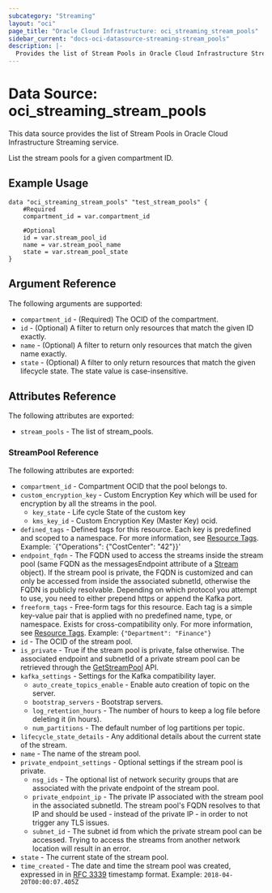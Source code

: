 ```yaml
---
subcategory: "Streaming"
layout: "oci"
page_title: "Oracle Cloud Infrastructure: oci_streaming_stream_pools"
sidebar_current: "docs-oci-datasource-streaming-stream_pools"
description: |-
  Provides the list of Stream Pools in Oracle Cloud Infrastructure Streaming service
---
```


# Data Source: oci_streaming_stream_pools
This data source provides the list of Stream Pools in Oracle Cloud Infrastructure Streaming service.

List the stream pools for a given compartment ID.

## Example Usage

```hcl
data "oci_streaming_stream_pools" "test_stream_pools" {
	#Required
	compartment_id = var.compartment_id

	#Optional
	id = var.stream_pool_id
	name = var.stream_pool_name
	state = var.stream_pool_state
}
```

## Argument Reference

The following arguments are supported:

* `compartment_id` - (Required) The OCID of the compartment.
* `id` - (Optional) A filter to return only resources that match the given ID exactly. 
* `name` - (Optional) A filter to return only resources that match the given name exactly. 
* `state` - (Optional) A filter to only return resources that match the given lifecycle state. The state value is case-insensitive. 


## Attributes Reference

The following attributes are exported:

* `stream_pools` - The list of stream_pools.

### StreamPool Reference

The following attributes are exported:

* `compartment_id` - Compartment OCID that the pool belongs to.
* `custom_encryption_key` - Custom Encryption Key which will be used for encryption by all the streams in the pool.
	* `key_state` - Life cycle State of the custom key
	* `kms_key_id` - Custom Encryption Key (Master Key) ocid.
* `defined_tags` - Defined tags for this resource. Each key is predefined and scoped to a namespace. For more information, see [Resource Tags](https://docs.cloud.oracle.com/iaas/Content/General/Concepts/resourcetags.htm).  Example: `{"Operations": {"CostCenter": "42"}}' 
* `endpoint_fqdn` - The FQDN used to access the streams inside the stream pool (same FQDN as the messagesEndpoint attribute of a [Stream](https://docs.cloud.oracle.com/iaas/api/#/en/streaming/20180418/Stream) object). If the stream pool is private, the FQDN is customized and can only be accessed from inside the associated subnetId, otherwise the FQDN is publicly resolvable. Depending on which protocol you attempt to use, you need to either prepend https or append the Kafka port. 
* `freeform_tags` - Free-form tags for this resource. Each tag is a simple key-value pair that is applied with no predefined name, type, or namespace. Exists for cross-compatibility only. For more information, see [Resource Tags](https://docs.cloud.oracle.com/iaas/Content/General/Concepts/resourcetags.htm).  Example: `{"Department": "Finance"}` 
* `id` - The OCID of the stream pool.
* `is_private` - True if the stream pool is private, false otherwise. The associated endpoint and subnetId of a private stream pool can be retrieved through the [GetStreamPool](https://docs.cloud.oracle.com/iaas/api/#/en/streaming/20180418/StreamPool/GetStreamPool) API. 
* `kafka_settings` - Settings for the Kafka compatibility layer.
	* `auto_create_topics_enable` - Enable auto creation of topic on the server.
	* `bootstrap_servers` - Bootstrap servers.
	* `log_retention_hours` - The number of hours to keep a log file before deleting it (in hours).
	* `num_partitions` - The default number of log partitions per topic.
* `lifecycle_state_details` - Any additional details about the current state of the stream.
* `name` - The name of the stream pool.
* `private_endpoint_settings` - Optional settings if the stream pool is private.
	* `nsg_ids` - The optional list of network security groups that are associated with the private endpoint of the stream pool.
	* `private_endpoint_ip` - The private IP associated with the stream pool in the associated subnetId. The stream pool's FQDN resolves to that IP and should be used - instead of the private IP - in order to not trigger any TLS issues. 
	* `subnet_id` - The subnet id from which the private stream pool can be accessed. Trying to access the streams from another network location will result in an error. 
* `state` - The current state of the stream pool.
* `time_created` - The date and time the stream pool was created, expressed in in [RFC 3339](https://tools.ietf.org/rfc/rfc3339) timestamp format.  Example: `2018-04-20T00:00:07.405Z` 

